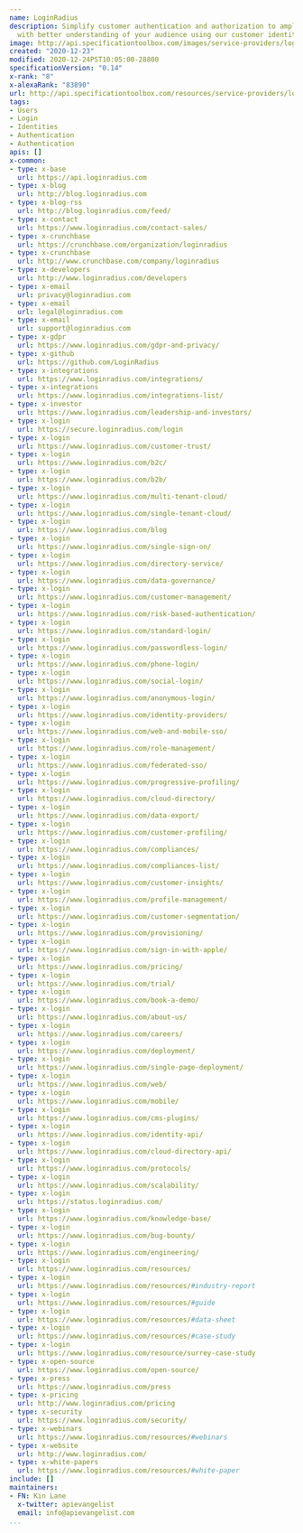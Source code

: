 ```yaml
---
name: LoginRadius
description: Simplify customer authentication and authorization to amplify your business
  with better understanding of your audience using our customer identity management
image: http://api.specificationtoolbox.com/images/service-providers/loginradius.jpg
created: "2020-12-23"
modified: 2020-12-24PST10:05:00-28800
specificationVersion: "0.14"
x-rank: "8"
x-alexaRank: "83890"
url: http://api.specificationtoolbox.com/resources/service-providers/loginradius/
tags:
- Users
- Login
- Identities
- Authentication
- Authentication
apis: []
x-common:
- type: x-base
  url: https://api.loginradius.com
- type: x-blog
  url: http://blog.loginradius.com
- type: x-blog-rss
  url: http://blog.loginradius.com/feed/
- type: x-contact
  url: https://www.loginradius.com/contact-sales/
- type: x-crunchbase
  url: https://crunchbase.com/organization/loginradius
- type: x-crunchbase
  url: http://www.crunchbase.com/company/loginradius
- type: x-developers
  url: http://www.loginradius.com/developers
- type: x-email
  url: privacy@loginradius.com
- type: x-email
  url: legal@loginradius.com
- type: x-email
  url: support@loginradius.com
- type: x-gdpr
  url: https://www.loginradius.com/gdpr-and-privacy/
- type: x-github
  url: https://github.com/LoginRadius
- type: x-integrations
  url: https://www.loginradius.com/integrations/
- type: x-integrations
  url: https://www.loginradius.com/integrations-list/
- type: x-investor
  url: https://www.loginradius.com/leadership-and-investors/
- type: x-login
  url: https://secure.loginradius.com/login
- type: x-login
  url: https://www.loginradius.com/customer-trust/
- type: x-login
  url: https://www.loginradius.com/b2c/
- type: x-login
  url: https://www.loginradius.com/b2b/
- type: x-login
  url: https://www.loginradius.com/multi-tenant-cloud/
- type: x-login
  url: https://www.loginradius.com/single-tenant-cloud/
- type: x-login
  url: https://www.loginradius.com/blog
- type: x-login
  url: https://www.loginradius.com/single-sign-on/
- type: x-login
  url: https://www.loginradius.com/directory-service/
- type: x-login
  url: https://www.loginradius.com/data-governance/
- type: x-login
  url: https://www.loginradius.com/customer-management/
- type: x-login
  url: https://www.loginradius.com/risk-based-authentication/
- type: x-login
  url: https://www.loginradius.com/standard-login/
- type: x-login
  url: https://www.loginradius.com/passwordless-login/
- type: x-login
  url: https://www.loginradius.com/phone-login/
- type: x-login
  url: https://www.loginradius.com/social-login/
- type: x-login
  url: https://www.loginradius.com/anonymous-login/
- type: x-login
  url: https://www.loginradius.com/identity-providers/
- type: x-login
  url: https://www.loginradius.com/web-and-mobile-sso/
- type: x-login
  url: https://www.loginradius.com/role-management/
- type: x-login
  url: https://www.loginradius.com/federated-sso/
- type: x-login
  url: https://www.loginradius.com/progressive-profiling/
- type: x-login
  url: https://www.loginradius.com/cloud-directory/
- type: x-login
  url: https://www.loginradius.com/data-export/
- type: x-login
  url: https://www.loginradius.com/customer-profiling/
- type: x-login
  url: https://www.loginradius.com/compliances/
- type: x-login
  url: https://www.loginradius.com/compliances-list/
- type: x-login
  url: https://www.loginradius.com/customer-insights/
- type: x-login
  url: https://www.loginradius.com/profile-management/
- type: x-login
  url: https://www.loginradius.com/customer-segmentation/
- type: x-login
  url: https://www.loginradius.com/provisioning/
- type: x-login
  url: https://www.loginradius.com/sign-in-with-apple/
- type: x-login
  url: https://www.loginradius.com/pricing/
- type: x-login
  url: https://www.loginradius.com/trial/
- type: x-login
  url: https://www.loginradius.com/book-a-demo/
- type: x-login
  url: https://www.loginradius.com/about-us/
- type: x-login
  url: https://www.loginradius.com/careers/
- type: x-login
  url: https://www.loginradius.com/deployment/
- type: x-login
  url: https://www.loginradius.com/single-page-deployment/
- type: x-login
  url: https://www.loginradius.com/web/
- type: x-login
  url: https://www.loginradius.com/mobile/
- type: x-login
  url: https://www.loginradius.com/cms-plugins/
- type: x-login
  url: https://www.loginradius.com/identity-api/
- type: x-login
  url: https://www.loginradius.com/cloud-directory-api/
- type: x-login
  url: https://www.loginradius.com/protocols/
- type: x-login
  url: https://www.loginradius.com/scalability/
- type: x-login
  url: https://status.loginradius.com/
- type: x-login
  url: https://www.loginradius.com/knowledge-base/
- type: x-login
  url: https://www.loginradius.com/bug-bounty/
- type: x-login
  url: https://www.loginradius.com/engineering/
- type: x-login
  url: https://www.loginradius.com/resources/
- type: x-login
  url: https://www.loginradius.com/resources/#industry-report
- type: x-login
  url: https://www.loginradius.com/resources/#guide
- type: x-login
  url: https://www.loginradius.com/resources/#data-sheet
- type: x-login
  url: https://www.loginradius.com/resources/#case-study
- type: x-login
  url: https://www.loginradius.com/resource/surrey-case-study
- type: x-open-source
  url: https://www.loginradius.com/open-source/
- type: x-press
  url: https://www.loginradius.com/press
- type: x-pricing
  url: http://www.loginradius.com/pricing
- type: x-security
  url: https://www.loginradius.com/security/
- type: x-webinars
  url: https://www.loginradius.com/resources/#webinars
- type: x-website
  url: http://www.loginradius.com/
- type: x-white-papers
  url: https://www.loginradius.com/resources/#white-paper
include: []
maintainers:
- FN: Kin Lane
  x-twitter: apievangelist
  email: info@apievangelist.com
...
```

